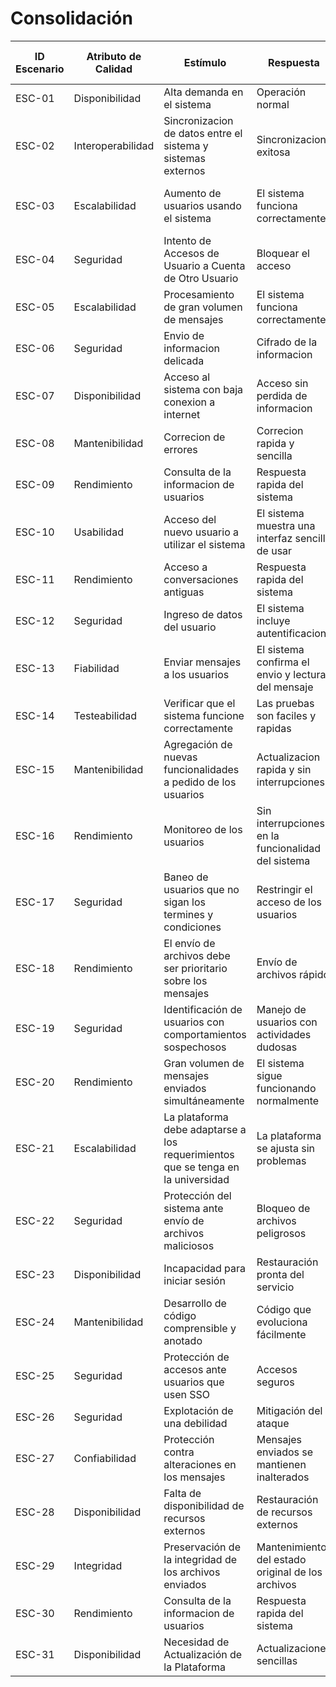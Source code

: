 # Consolidación

| ID Escenario | Atributo de Calidad | Estímulo                                                                         | Respuesta                                          | ID Escenario Preliminar            | Sustento           |
| ------------ | ------------------- | -------------------------------------------------------------------------------- | -------------------------------------------------- | ---------------------------------- | ------------------ |
| ESC-01       | Disponibilidad      | Alta demanda en el sistema                                                       | Operación normal                                   | ESCP-12                            | Demanda alta       |
| ESC-02       | Interoperabilidad   | Sincronizacion de datos entre el sistema y sistemas externos                     | Sincronizacion exitosa                             | ESCP-01, ESCP-16, ESCP-27          | Similitud          |
| ESC-03       | Escalabilidad       | Aumento de usuarios usando el sistema                                            | El sistema funciona correctamente                  | ESCP-02, ESCP-13, ESCP-15, ESCP-25 | Repetido           |
| ESC-04       | Seguridad           | Intento de Accesos de Usuario a Cuenta de Otro Usuario                           | Bloquear el acceso                                 | ESCP-03, ESCP-21, ESCP-28, ESCP-39 | Repetido           |
| ESC-05       | Escalabilidad       | Procesamiento de gran volumen de mensajes                                        | El sistema funciona correctamente                  | ESCP-04                            | Procesamiento alto |
| ESC-06       | Seguridad           | Envio de informacion delicada                                                    | Cifrado de la informacion                          | ESCP-05                            | Protección         |
| ESC-07       | Disponibilidad      | Acceso al sistema con baja conexion a internet                                   | Acceso sin perdida de informacion                  | ESCP-06, ESCP-23, ESCP-34          | Repetido           |
| ESC-08       | Mantenibilidad      | Correcion de errores                                                             | Correcion rapida y sencilla                        | ESCP-07                            | Corrección rápida  |
| ESC-09       | Rendimiento         | Consulta de la informacion de usuarios                                           | Respuesta rapida del sistema                       | ESCP-08                            | Consulta rápida    |
| ESC-10       | Usabilidad          | Acceso del nuevo usuario a utilizar el sistema                                   | El sistema muestra una interfaz sencilla de usar   | ESCP-09, ESCP-10, ESCP-22          | Repetido           |
| ESC-11       | Rendimiento         | Acceso a conversaciones antiguas                                                 | Respuesta rapida del sistema                       | ESCP-11, ESCP-26                   | Repetido           |
| ESC-12       | Seguridad           | Ingreso de datos del usuario                                                     | El sistema incluye autentificacion                 | ESCP-14                            | Autenticación      |
| ESC-13       | Fiabilidad          | Enviar mensajes a los usuarios                                                   | El sistema confirma el envio y lectura del mensaje | ESCP-17                            | Confirmación       |
| ESC-14       | Testeabilidad       | Verificar que el sistema funcione correctamente                                  | Las pruebas son faciles y rapidas                  | ESCP-18                            | Pruebas rápidas    |
| ESC-15       | Mantenibilidad      | Agregación de nuevas funcionalidades a pedido de los usuarios                    | Actualizacion rapida y sin interrupciones          | ESCP-19, ESCP-35, ESCP-40          | Repetido           |
| ESC-16       | Rendimiento         | Monitoreo de los usuarios                                                        | Sin interrupciones en la funcionalidad del sistema | ESCP-20                            | Monitoreo continuo |
| ESC-17       | Seguridad           | Baneo de usuarios que no sigan los termines y condiciones                        | Restringir el acceso de los usuarios               | ESCP-24, ESCP-36                   | Repetido           |
| ESC-18       | Rendimiento         | El envío de archivos debe ser prioritario sobre los mensajes                     | Envío de archivos rápido                           | ESCP-29, ESCP-48                   | Repetido           |
| ESC-19       | Seguridad           | Identificación de usuarios con comportamientos sospechosos                       | Manejo de usuarios con actividades dudosas         | ESCP-30, ESCP-55                   | Repetido           |
| ESC-20       | Rendimiento         | Gran volumen de mensajes enviados simultáneamente                                | El sistema sigue funcionando normalmente           | ESCP-31, ESCP-43                   | Repetido           |
| ESC-21       | Escalabilidad       | La plataforma debe adaptarse a los requerimientos que se tenga en la universidad | La plataforma se ajusta sin problemas              | ESCP-32, ESCP-41                   | Repetido           |
| ESC-22       | Seguridad           | Protección del sistema ante envío de archivos maliciosos                         | Bloqueo de archivos peligrosos                     | ESCP-33, ESCP-49                   | Repetido           |
| ESC-23       | Disponibilidad      | Incapacidad para iniciar sesión                                                  | Restauración pronta del servicio                   | ESCP-37, ESCP-44                   | Repetido           |
| ESC-24       | Mantenibilidad      | Desarrollo de código comprensible y anotado                                      | Código que evoluciona fácilmente                   | ESCP-36, ESCP-47                   | Repetido           |
| ESC-25       | Seguridad           | Protección de accesos ante usuarios que usen SSO                                 | Accesos seguros                                    | ESCP-42, ESCP-50                   | Repetido           |
| ESC-26       | Seguridad           | Explotación de una debilidad                                                     | Mitigación del ataque                              | ESCP-45                            | Mitigación         |
| ESC-27       | Confiabilidad       | Protección contra alteraciones en los mensajes                                   | Mensajes enviados se mantienen inalterados         | ESCP-46, ESCP-52                   | Repetido           |
| ESC-28       | Disponibilidad      | Falta de disponibilidad de recursos externos                                     | Restauración de recursos externos                  | ESCP-51                            | Restauración       |
| ESC-29       | Integridad          | Preservación de la integridad de los archivos enviados                           | Mantenimiento del estado original de los archivos  | ESCP-53                            | Inalterabilidad    |
| ESC-30       | Rendimiento         | Consulta de la informacion de usuarios                                           | Respuesta rapida del sistema                       | ESCP-56                            | Consulta rápida    |
| ESC-31       | Disponibilidad      | Necesidad de Actualización de la Plataforma                                      | Actualizaciones sencillas                          | ESCP-54                            | Disponible         |
